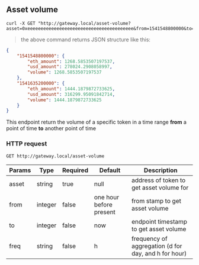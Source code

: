 ## Asset volume

```shell
curl -X GET "http://gateway.local/asset-volume?asset=0xeeeeeeeeeeeeeeeeeeeeeeeeeeeeeeeeeeeeeeee&from=1541548800000&to=1541635199999&freq=d"
```

> the above command returns JSON structure like this:

```json
{
    "1541548800000": {
        "eth_amount": 1268.5853507197537,
        "usd_amount": 278024.2908058997,
        "volume": 1268.5853507197537
    },
    "1541635200000": {
        "eth_amount": 1444.1879872733625,
        "usd_amount": 316299.95091842714,
        "volume": 1444.1879872733625
    }
}
```

This endpoint return the volume of a specific token in a time range **from** a point of time **to** another point of time

### HTTP request

`GET http://gateway.local/asset-volume`

Params | Type | Required | Default | Description
------ | ---- | -------- | ------- | -----------
asset | string | true | null | address of token to get asset volume for 
from | integer | false | one hour before present | from stamp to get asset volume
to | integer | false | now | endpoint timestamp to get asset volume
freq | string | false | h | frequency of aggregation (d for day, and h for hour)